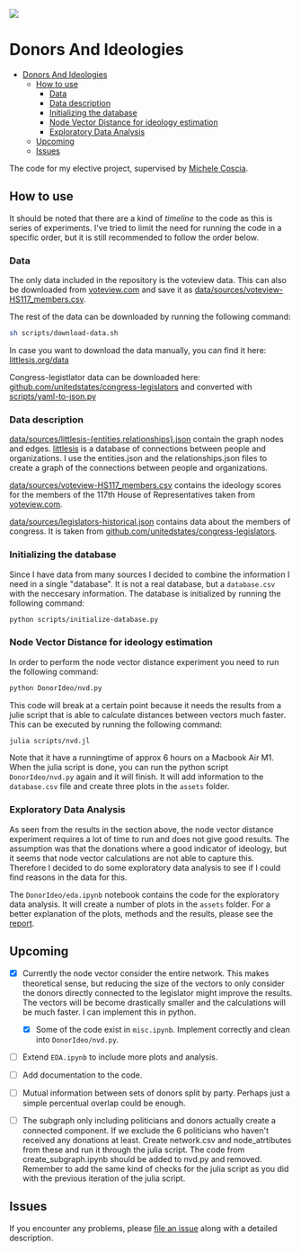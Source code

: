 ![](DALL·E%20Banner.png)

# Donors And Ideologies

- [Donors And Ideologies](#donors-and-ideologies)
  - [How to use](#how-to-use)
    - [Data](#data)
    - [Data description](#data-description)
    - [Initializing the database](#initializing-the-database)
    - [Node Vector Distance for ideology estimation](#node-vector-distance-for-ideology-estimation)
    - [Exploratory Data Analysis](#exploratory-data-analysis)
  - [Upcoming](#upcoming)
  - [Issues](#issues)

The code for my elective project, supervised by [Michele Coscia](https://www.michelecoscia.com/).

## How to use

It should be noted that there are a kind of *timeline* to the code as this is series of experiments. I've tried to limit the need for running the code in a specific order, but it is still recommended to follow the order below.

### Data

The only data included in the repository is the voteview data. This can also be downloaded from [voteview.com](https://voteview.com/) and save it as [data/sources/voteview-HS117_members.csv](data/sources/voteview-HS117_members.csv).

The rest of the data can be downloaded by running the following command:

```bash
sh scripts/download-data.sh
```

In case you want to download the data manually, you can find it here: [littlesis.org/data](https://littlesis.org/data)

Congress-legistlator data can be downloaded here: [github.com/unitedstates/congress-legislators](https://github.com/unitedstates/congress-legislators/blob/main/legislators-historical.yaml) and converted with [scripts/yaml-to-json.py](scripts/yaml-to-json.py)

### Data description

[data/sources/littlesis-{entities,relationships}.json](data/sources/) contain the graph nodes and edges. [littlesis](https://littlesis.org/) is a database of connections between people and organizations. I use the entities.json and the relationships.json files to create a graph of the connections between people and organizations.

[data/sources/voteview-HS117_members.csv](data/voteview-HS117_members.csv) contains the ideology scores for the members of the 117th House of Representatives taken from [voteview.com](https://voteview.com/).

[data/sources/legislators-historical.json](data/sources/legislators-historical.json) contains data about the members of congress. It is taken from [github.com/unitedstates/congress-legislators](https://github.com/unitedstates/congress-legislators/blob/main/legislators-historical.yaml).

### Initializing the database

Since I have data from many sources I decided to combine the information I need in a single "database". It is not a real database, but a `database.csv` with the neccesary information. The database is initialized by running the following command:

```bash
python scripts/initialize-database.py
```

### Node Vector Distance for ideology estimation

In order to perform the node vector distance experiment you need to run the following command:

```bash
python DonorIdeo/nvd.py
```

This code will break at a certain point because it needs the results from a julie script that is able to calculate distances between vectors much faster. This can be executed by running the following command:

```bash
julia scripts/nvd.jl
```

Note that it have a runningtime of approx 6 hours on a Macbook Air M1. When the julia script is done, you can run the python script `DonorIdeo/nvd.py` again and it will finish. It will add information to the `database.csv` file and create three plots in the `assets` folder.

### Exploratory Data Analysis

As seen from the results in the section above, the node vector distance experiment requires a lot of time to run and does not give good results. The assumption was that the donations where a good indicator of ideology, but it seems that node vector calculations are not able to capture this. Therefore I decided to do some exploratory data analysis to see if I could find reasons in the data for this.

The `DonorIdeo/eda.ipynb` notebook contains the code for the exploratory data analysis. It will create a number of plots in the `assets` folder. For a better explanation of the plots, methods and the results, please see the [report](report.pdf).

## Upcoming

- [x] Currently the node vector consider the entire network. This makes theoretical sense, but reducing the size of the vectors to only consider the donors directly connected to the legislator might improve the results. The vectors will be become drastically smaller and the calculations will be much faster. I can implement this in python.
  - [x] Some of the code exist in `misc.ipynb`. Implement correctly and clean into `DonorIdeo/nvd.py`.
- [ ] Extend `EDA.ipynb` to include more plots and analysis.
- [ ] Add documentation to the code.
- [ ] Mutual information between sets of donors split by party. Perhaps just a simple percentual overlap could be enough.

- [ ] The subgraph only including politicians and donors actually create a connected component. If we exclude the 6 politicians who haven't received any donations at least. Create network.csv and node_atrtibutes from these and run it through the julia script. The code from create_subgraph.ipynb should be added to nvd.py and removed. Remember to add the same kind of checks for the julia script as you did with the previous iteration of the julia script.

## Issues

If you encounter any problems,
please [file an issue] along with a detailed description.

[file an issue]: https://github.com/DueViktor/donors-and-ideologies/issues
